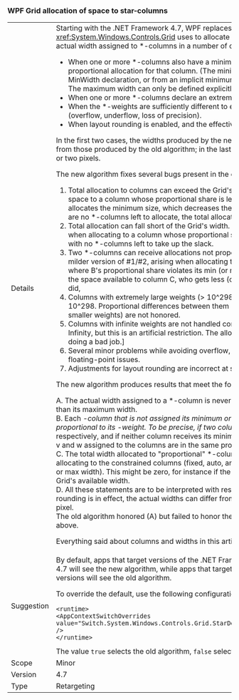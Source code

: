 ### WPF Grid allocation of space to star-columns

|   |   |
|---|---|
|Details|Starting with the .NET Framework 4.7, WPF replaces the algorithm that <xref:System.Windows.Controls.Grid> uses to allocate space to \*-columns. This will change the actual width assigned to \*-columns in a number of cases:<ul><li>When one or more \*-columns also have a minimum or maximum width that overrides the proportional allocation for that column. (The minimum width can derive from an explicit MinWidth declaration, or from an implicit minimum obtained from the column's content. The maximum width can only be defined explicitly, from a MaxWidth declaration.)</li><li>When one or more \*-columns declare an extremely large \*-weight, greater than 10^298.</li><li>When the \*-weights are sufficiently different to encounter floating-point instability (overflow, underflow, loss of precision).</li><li>When layout rounding is enabled, and the effective display DPI is sufficiently high.</li></ul>In the first two cases, the widths produced by the new algorithm can be significantly different from those produced by the old algorithm; in the last case, the difference will be at most one or two pixels.<p/>The new algorithm fixes several bugs present in the old algorithm:<ol><li>Total allocation to columns can exceed the Grid's width. This can occur when allocating space to a column whose proportional share is less than its minimum size. The algorithm allocates the minimum size, which decreases the space available to other columns. If there are no \*-columns left to allocate, the total allocation will be too large.</li><li>Total allocation can fall short of the Grid's width. This is the dual problem to #1, arising when allocating to a column whose proportional share is greater than its maximum size, with no \*-columns left to take up the slack.</li><li>Two \*-columns can receive allocations not proportional to their \*-weights. This is a milder version of #1/#2, arising when allocating to \*-columns A, B, and C (in that order), where B's proportional share violates its min (or max) constraint. As above, this changes the space available to column C, who gets less (or more) proportional allocation than A did,</li><li>Columns with extremely large weights (&gt; 10^298) are all treated as if they had weight 10^298. Proportional differences between them (and between columns with slightly smaller weights) are not honored.</li><li>Columns with infinite weights are not handled correctly. [Actually you can't set a weight to Infinity, but this is an artificial restriction. The allocation code was trying to handle it, but doing a bad job.]</li><li>Several minor problems while avoiding overflow, underflow, loss of precision and similar floating-point issues.</li><li>Adjustments for layout rounding are incorrect at sufficiently high DPI.</li></ol>The new algorithm produces results that meet the following criteria:<p/>A. The actual width assigned to a \*-column is never less than its minimum width nor greater than its maximum width.<br/>B. Each <em>-column that is not assigned its minimum or maximum width is assigned a width proportional to its <em>-weight. To be precise, if two columns are declared with width x</em> and y</em> respectively, and if neither column receives its minimum or maximum width, the actual widths v and w assigned to the columns are in the same proportion: v / w == x / y.<br/>C. The total width allocated to &quot;proportional&quot; \*-columns is equal to the space available after allocating to the constrained columns (fixed, auto, and \*-columns that are allocated their min or max width). This might be zero, for instance if the sum of the minimum widths exceeds the Grid's available width.<br/>D. All these statements are to be interpreted with respect to the &quot;ideal&quot; layout. When layout rounding is in effect, the actual widths can differ from the ideal widths by as much as one pixel.<br/>The old algorithm honored (A) but failed to honor the other criteria in the cases outlined above.<p/>Everything said about columns and widths in this article applies as well to rows and heights.|
|Suggestion|By default, apps that target versions of the .NET Framework starting with the .NET Framework 4.7 will see the new algorithm, while apps that target the .NET Framework 4.6.2 or earlier versions will see the old algorithm.<p/>To override the default, use the following configuration setting:<pre><code class="lang-xml">&lt;runtime&gt;&#13;&#10;&lt;AppContextSwitchOverrides value=&quot;Switch.System.Windows.Controls.Grid.StarDefinitionsCanExceedAvailableSpace=true&quot; /&gt;&#13;&#10;&lt;/runtime&gt;&#13;&#10;</code></pre>The value <code>true</code> selects the old algorithm, <code>false</code> selects the new algorithm.|
|Scope|Minor|
|Version|4.7|
|Type|Retargeting|

